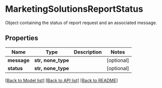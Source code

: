 # MarketingSolutionsReportStatus

Object containing the status of report request and an associated message.

## Properties
Name | Type | Description | Notes
------------ | ------------- | ------------- | -------------
**message** | **str, none_type** |  | [optional] 
**status** | **str, none_type** |  | [optional] 

[[Back to Model list]](../README.md#documentation-for-models) [[Back to API list]](../README.md#documentation-for-api-endpoints) [[Back to README]](../README.md)


